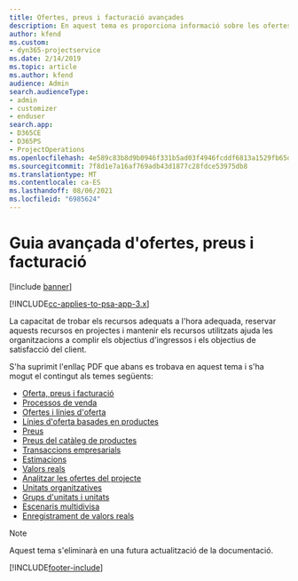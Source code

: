 ```yaml
---
title: Ofertes, preus i facturació avançades
description: En aquest tema es proporciona informació sobre les ofertes, la facturació i els preus al Project Service Automation.
author: kfend
ms.custom:
- dyn365-projectservice
ms.date: 2/14/2019
ms.topic: article
ms.author: kfend
audience: Admin
search.audienceType:
- admin
- customizer
- enduser
search.app:
- D365CE
- D365PS
- ProjectOperations
ms.openlocfilehash: 4e589c83b8d9b0946f331b5ad03f4946fcddf6813a1529fb65d9b86f8ebf3a07
ms.sourcegitcommit: 7f8d1e7a16af769adb43d1877c28fdce53975db8
ms.translationtype: MT
ms.contentlocale: ca-ES
ms.lasthandoff: 08/06/2021
ms.locfileid: "6985624"
---
```

# <a name="advanced-quoting-pricing-and-billing-guide"></a>Guia avançada d'ofertes, preus i facturació

[!include [banner](../../includes/psa-now-project-operations.md)]

[!INCLUDE[cc-applies-to-psa-app-3.x](../../includes/cc-applies-to-psa-app-3x.md)]

La capacitat de trobar els recursos adequats a l'hora adequada, reservar aquests recursos en projectes i mantenir els recursos utilitzats ajuda les organitzacions a complir els objectius d'ingressos i els objectius de satisfacció del client. 

S'ha suprimit l'enllaç PDF que abans es trobava en aquest tema i s'ha mogut el contingut als temes següents:

- [Oferta, preus i facturació](../quote-bill-price.md)
- [Processos de venda](../basic-sales-process.md)
- [Ofertes i línies d'oferta](../basic-quote-lines.md)
- [Línies d'oferta basades en productes](../product-based-quote-lines.md)
- [Preus](../basic-pricing.md)
- [Preus del catàleg de productes](../product-catalog-pricing.md)
- [Transaccions empresarials](../basic-business-transactions.md)
- [Estimacions](../estimates.md)
- [Valors reals](../actuals.md)
- [Analitzar les ofertes del projecte](../basic-analyzing-quotes.md)
- [Unitats organitzatives](../advanced-organizational.md)
- [Grups d'unitats i unitats](../advanced-units.md)
- [Escenaris multidivisa](../advanced-currency.md)
- [Enregistrament de valors reals](../advanced-actuals.md)

> [!NOTE]
> Aquest tema s'eliminarà en una futura actualització de la documentació. 


[!INCLUDE[footer-include](../../includes/footer-banner.md)]